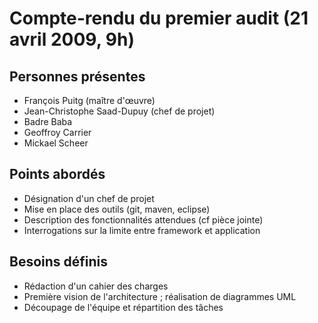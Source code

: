 Compte-rendu du premier audit (21 avril 2009, 9h)
=================================================

Personnes présentes
-------------------

- François Puitg (maître d'œuvre)
- Jean-Christophe Saad-Dupuy (chef de projet)
- Badre Baba
- Geoffroy Carrier
- Mickael Scheer

Points abordés
--------------

- Désignation d'un chef de projet
- Mise en place des outils (git, maven, eclipse)
- Description des fonctionnalités attendues (cf pièce jointe)
- Interrogations sur la limite entre framework et application

Besoins définis
---------------

- Rédaction d'un cahier des charges
- Première vision de l'architecture ; réalisation de diagrammes UML
- Découpage de l'équipe et répartition des tâches